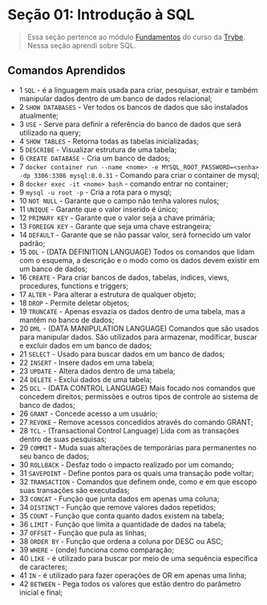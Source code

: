 # Seção 01: Introdução à SQL

>Essa seção pertence ao módulo [Fundamentos](https://github.com/Ruan-Portella/Trybe_Exercicios/tree/main/back-end) do curso da [Trybe](https://www.betrybe.com/). Nessa seção aprendi sobre SQL.

## Comandos Aprendidos

- 1 `SQL` - é a linguagem mais usada para criar, pesquisar, extrair e também manipular dados dentro de um banco de dados relacional;
- 2 `SHOW DATABASES` - Ver todos os bancos de dados que são instalados atualmente;
- 3 `USE` - Serve para definir a referência do banco de dados que será utilizado na query;
- 4 `SHOW TABLES` - Retorna todas as tabelas inicializadas;
- 5 `DESCRIBE` - Visualizar estrutura de uma tabela;
- 6 `CREATE DATABASE` - Cria um banco de dados;
- 7 `docker container run --name <nome> -e MYSQL_ROOT_PASSWORD=<senha> -dp 3306:3306 mysql:8.0.31` - Comando para criar o container de mysql;
- 8 `docker exec -it <nome> bash` - comando entrar no container;
- 9 `mysql -u root -p` - Cria a rota para o mysql;
- 10 `NOT NULL` - Garante que o campo não tenha valores nulos;
- 11 `UNIQUE` - Garante que o valor inserido é único;
- 12 `PRIMARY KEY` - Garante que o valor seja a chave primária;
- 13 `FOREIGN KEY` - Garante que seja uma chave estrangeira;
- 14 `DEFAULT` - Garante que se não passar valor, será fornecido um valor padrão;
- 15 `DDL` - (DATA DEFINITION LANGUAGE) Todos os comandos que lidam com o esquema, a descrição e o modo como os dados devem existir em um banco de dados;
- 16 `CREATE` - Para criar bancos de dados, tabelas, índices, views, procedures, functions e triggers;
- 17 `ALTER` - Para alterar a estrutura de qualquer objeto;
- 18 `DROP` - Permite deletar objetos;
- 19 `TRUNCATE` - Apenas esvazia os dados dentro de uma tabela, mas a mantém no banco de dados;
- 20 `DML` - (DATA MANIPULATION LANGUAGE) Comandos que são usados para manipular dados. São utilizados para armazenar, modificar, buscar e excluir dados em um banco de dados;
- 21 `SELECT` - Usado para buscar dados em um banco de dados;
- 22 `INSERT` - Insere dados em uma tabela;
- 23 `UPDATE` - Altera dados dentro de uma tabela;
- 24 `DELETE` - Exclui dados de uma tabela;
- 25 `DCL` - (DATA CONTROL LANGUAGE) Mais focado nos comandos que concedem direitos; permissões e outros tipos de controle ao sistema de banco de dados;
- 26 `GRANT` - Concede acesso a um usuário;
- 27 `REVOKE` - Remove acessos concedidos através do comando GRANT;
- 28 `TCL` - (Transactional Control Language) Lida com as transações dentro de suas pesquisas;
- 29 `COMMIT` - Muda suas alterações de temporárias para permanentes no seu banco de dados;
- 30 `ROLLBACK` - Desfaz todo o impacto realizado por um comando;
- 31 `SAVEPOINT` - Define pontos para os quais uma transação pode voltar;
- 32 `TRANSACTION` - Comandos que definem onde, como e em que escopo suas transações são executadas;
- 33 `CONCAT` - Função que junta dados em apenas uma coluna; 
- 34 `DISTINCT` - Função que remove valores dados repetidos;
- 35 `COUNT` - Função que conta quanto dados existem na tabela;
- 36 `LIMIT` - Função que limita a quantidade de dados na tabela;
- 37 `OFFSET` - Função que pula as linhas;
- 38 `ORDER BY` - Função que ordena a coluna por DESC ou ASC;
- 39 `WHERE` - (onde) funciona como comparação;
- 40 `LIKE` - é utilizado para buscar por meio de uma sequência específica de caracteres;
- 41 `IN` - é utilizado para fazer operações de OR em apenas uma linha;
- 42 `BETWEEN` - Pega todos os valores que estão dentro do parâmetro inicial e final;
